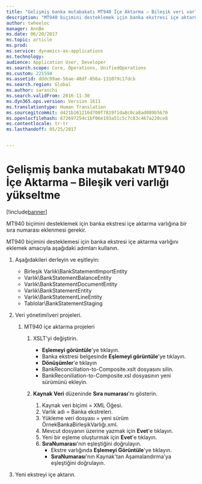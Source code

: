 ```yaml
---
title: "Gelişmiş banka mutabakatı MT940 İçe Aktarma – Bileşik veri varlığı yükseltme"
description: "MT940 biçimini desteklemek için banka ekstresi içe aktarma varlığına bir sıra numarası eklenmesi gerekir."
author: twheeloc
manager: AnnBe
ms.date: 06/20/2017
ms.topic: article
ms.prod: 
ms.service: dynamics-ax-applications
ms.technology: 
audience: Application User, Developer
ms.search.scope: Core, Operations, UnifiedOperations
ms.custom: 221594
ms.assetid: dddc99ae-56ae-48df-856a-131079c17dcb
ms.search.region: Global
ms.author: saraschi
ms.search.validFrom: 2016-11-30
ms.dyn365.ops.version: Version 1611
ms.translationtype: Human Translation
ms.sourcegitcommit: d421b161216d700f7819f1da8c0ca8ad089b5670
ms.openlocfilehash: 672697254c1bf06e193a51c5c7c83c467a220ce8
ms.contentlocale: tr-tr
ms.lasthandoff: 05/25/2017


---
```


# <a name="advanced-bank-reconciliation-mt940-import--composite-data-entity-upgrade"></a>Gelişmiş banka mutabakatı MT940 İçe Aktarma – Bileşik veri varlığı yükseltme

[!include[banner](../includes/banner.md)]


MT940 biçimini desteklemek için banka ekstresi içe aktarma varlığına bir sıra numarası eklenmesi gerekir. 

MT940 biçimini desteklemesi için banka ekstresi içe aktarma varlığını eklemek amacıyla aşağıdaki adımları kullanın.

1.  Aşağıdakileri derleyin ve eşitleyin:
    -   Birleşik Varlık\\BankStatementImportEntity
    -   Varlık\\BankStatementBalanceEntity
    -   Varlık\\BankStatementDocumentEntity
    -   Varlık\\BankStatementEntity
    -   Varlık\\BankStatementLineEntity
    -   Tablolar\\BankStatementStaging

2.  Veri yönetimi\\veri projeleri.
    1.  MT940 içe aktarma projeleri
        1.  XSLT'yi değiştirin.
            -   **Eşlemeyi görüntüle**'ye tıklayın.
            -   Banka ekstresi belgesinde **Eşlemeyi görüntüle**'ye tıklayın.
            -   **Dönüşümler**'e tıklayın
            -   BankReconciliation-to-Composite.xslt dosyasını silin.
            -   BankReconiliation-to-Composite.xsl dosyasının yeni sürümünü ekleyin.

        2.  **Kaynak Veri** düzeninde **Sıra numarası**'nı gösterin.
            1.  Kaynak veri biçimi = XML Öğesi.
            2.  Varlık adı = Banka ekstreleri.
            3.  Yükleme veri dosyası = yeni sürüm ÖrnekBankaBirleşikVarlığı.xml.
            4.  Mevcut dosyanın üzerine yazmak için **Evet**'e tıklayın.
            5.  Yeni bir eşleme oluşturmak için **Evet**'e tıklayın.
            6.  **SıraNumarası**'nın eşleştiğini doğrulayın.
                -   Ekstre varlığında **Eşlemeyi Görüntüle**'ye tıklayın.
                -   **SıraNumarası**'nın Kaynak'tan Aşamalandırma'ya eşleştiğini doğrulayın.

3.  Yeni ekstreyi içe aktarın.





